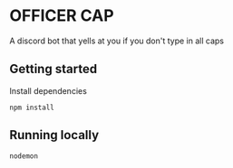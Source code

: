 # OFFICER CAP

A discord bot that yells at you if you don't type in all caps

## Getting started

Install dependencies

```
npm install
```

## Running locally

```
nodemon
```
